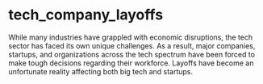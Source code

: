 # tech_company_layoffs
While many industries have grappled with economic disruptions, the tech sector has faced its own unique challenges. As a result, major companies, startups, and organizations across the tech spectrum have been forced to make tough decisions regarding their workforce. Layoffs have become an unfortunate reality affecting both big tech and startups.

